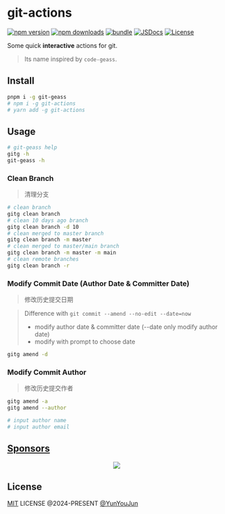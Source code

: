 # git-actions

[![npm version][npm-version-src]][npm-version-href]
[![npm downloads][npm-downloads-src]][npm-downloads-href]
[![bundle][bundle-src]][bundle-href]
[![JSDocs][jsdocs-src]][jsdocs-href]
[![License][license-src]][license-href]

Some quick **interactive** actions for git.

> Its name inspired by `code-geass`.

## Install

```bash
pnpm i -g git-geass
# npm i -g git-actions
# yarn add -g git-actions
```

## Usage

```bash
# git-geass help
gitg -h
git-geass -h
```

### Clean Branch

> 清理分支

```bash
# clean branch
gitg clean branch
# clean 10 days ago branch
gitg clean branch -d 10
# clean merged to master branch
gitg clean branch -m master
# clean merged to master/main branch
gitg clean branch -m master -m main
# clean remote branches
gitg clean branch -r
```

### Modify Commit Date (Author Date & Committer Date)

> 修改历史提交日期

> Difference with `git commit --amend --no-edit --date=now`
> - modify author date & committer date (--date only modify author date)
> - modify with prompt to choose date

```bash
gitg amend -d
```

### Modify Commit Author

> 修改历史提交作者

```bash
gitg amend -a
gitg amend --author

# input author name
# input author email
```

## [Sponsors](https://sponsors.yunyoujun.cn)

<p align="center">
  <a href="https://sponsors.yunyoujun.cn">
    <img src='https://cdn.jsdelivr.net/gh/YunYouJun/sponsors/public/sponsors.svg'/>
  </a>
</p>

## License

[MIT](./LICENSE) LICENSE @2024-PRESENT [@YunYouJun](https://github.com/YunYouJun)

<!-- Badges -->

[npm-version-src]: https://img.shields.io/npm/v/git-geass?style=flat&colorA=080f12&colorB=1fa669
[npm-version-href]: https://npmjs.com/package/git-geass
[npm-downloads-src]: https://img.shields.io/npm/dm/git-geass?style=flat&colorA=080f12&colorB=1fa669
[npm-downloads-href]: https://npmjs.com/package/git-geass
[bundle-src]: https://img.shields.io/bundlephobia/minzip/git-geass?style=flat&colorA=080f12&colorB=1fa669&label=minzip
[bundle-href]: https://bundlephobia.com/result?p=git-geass
[license-src]: https://img.shields.io/github/license/YunYouJun/git-geass.svg?style=flat&colorA=080f12&colorB=1fa669
[license-href]: https://github.com/YunYouJun/git-geass/blob/main/LICENSE
[jsdocs-src]: https://img.shields.io/badge/jsdocs-reference-080f12?style=flat&colorA=080f12&colorB=1fa669
[jsdocs-href]: https://www.jsdocs.io/package/git-geass
